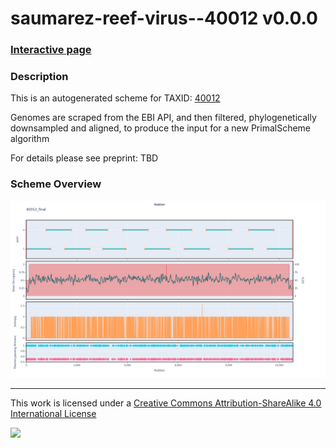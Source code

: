 # saumarez-reef-virus--40012 v0.0.0

### [Interactive page](https://chrisgkent.github.io/schemes/saumarez-reef-virus--40012-1000-v0.0.0)

### Description

This is an autogenerated scheme for TAXID: [40012](https://www.ncbi.nlm.nih.gov/Taxonomy/Browser/wwwtax.cgi?mode=Info&id=40012&lvl=3&lin=f&keep=1&srchmode=1&unlock)

Genomes are scraped from the EBI API, and then filtered, phylogenetically downsampled and aligned, to produce the input for a new PrimalScheme algorithm

For details please see preprint: TBD

### Scheme Overview

![Alt text](work/40012_final.png '40012_final.png')

------------------------------------------------------------------------

This work is licensed under a [Creative Commons Attribution-ShareAlike 4.0 International License](http://creativecommons.org/licenses/by-sa/4.0/) 

![](https://i.creativecommons.org/l/by-sa/4.0/88x31.png)